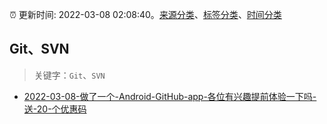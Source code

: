 :alarm_clock: 更新时间: 2022-03-08 02:08:40。[来源分类](../README.md)、[标签分类](../TAGS.md)、[时间分类](../TIMELINE.md)

## Git、SVN


> 关键字：`Git`、`SVN`



- [2022-03-08-做了一个-Android-GitHub-app-各位有兴趣提前体验一下吗-送-20-个优惠码](https://www.v2ex.com/t/838786) 